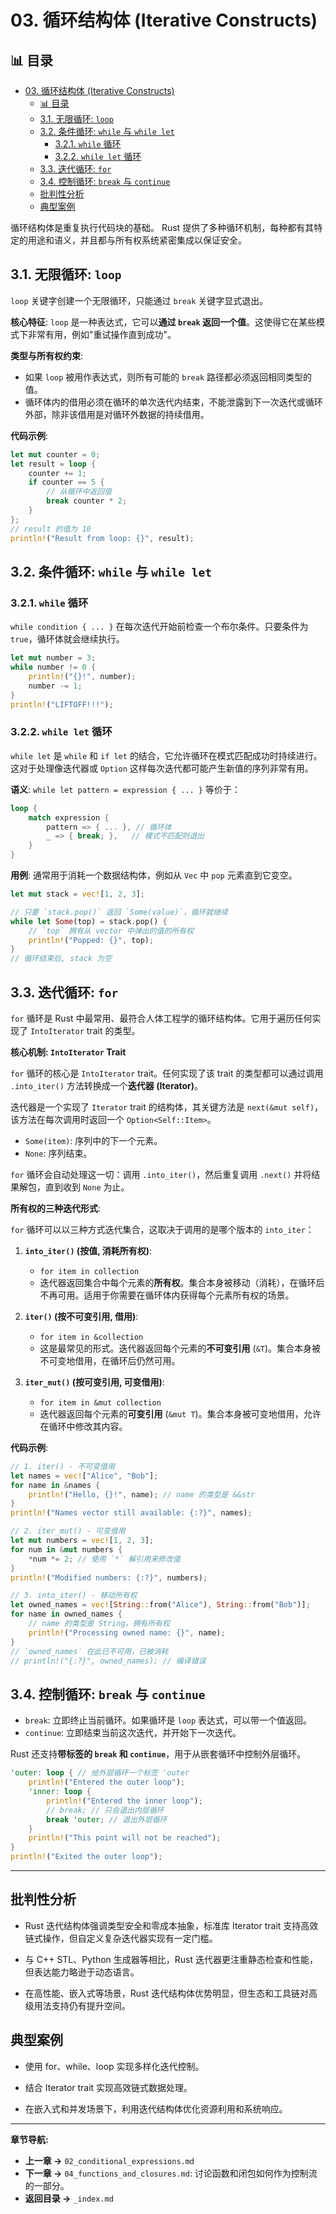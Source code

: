 ﻿# 03. 循环结构体 (Iterative Constructs)

## 📊 目录

- [03. 循环结构体 (Iterative Constructs)](#03-循环结构体-iterative-constructs)
  - [📊 目录](#-目录)
  - [3.1. 无限循环: `loop`](#31-无限循环-loop)
  - [3.2. 条件循环: `while` 与 `while let`](#32-条件循环-while-与-while-let)
    - [3.2.1. `while` 循环](#321-while-循环)
    - [3.2.2. `while let` 循环](#322-while-let-循环)
  - [3.3. 迭代循环: `for`](#33-迭代循环-for)
  - [3.4. 控制循环: `break` 与 `continue`](#34-控制循环-break-与-continue)
  - [批判性分析](#批判性分析)
  - [典型案例](#典型案例)

循环结构体是重复执行代码块的基础。
Rust 提供了多种循环机制，每种都有其特定的用途和语义，并且都与所有权系统紧密集成以保证安全。

## 3.1. 无限循环: `loop`

`loop` 关键字创建一个无限循环，只能通过 `break` 关键字显式退出。

**核心特征**:
`loop` 是一种表达式，它可以**通过 `break` 返回一个值**。这使得它在某些模式下非常有用，例如"重试操作直到成功"。

**类型与所有权约束**:

- 如果 `loop` 被用作表达式，则所有可能的 `break` 路径都必须返回相同类型的值。
- 循环体内的借用必须在循环的单次迭代内结束，不能泄露到下一次迭代或循环外部，除非该借用是对循环外数据的持续借用。

**代码示例**:

```rust
let mut counter = 0;
let result = loop {
    counter += 1;
    if counter == 5 {
        // 从循环中返回值
        break counter * 2;
    }
};
// result 的值为 10
println!("Result from loop: {}", result);
```

## 3.2. 条件循环: `while` 与 `while let`

### 3.2.1. `while` 循环

`while condition { ... }` 在每次迭代开始前检查一个布尔条件。只要条件为 `true`，循环体就会继续执行。

```rust
let mut number = 3;
while number != 0 {
    println!("{}!", number);
    number -= 1;
}
println!("LIFTOFF!!!");
```

### 3.2.2. `while let` 循环

`while let` 是 `while` 和 `if let` 的结合，它允许循环在模式匹配成功时持续进行。这对于处理像迭代器或 `Option` 这样每次迭代都可能产生新值的序列非常有用。

**语义**:
`while let pattern = expression { ... }` 等价于：

```rust
loop {
    match expression {
        pattern => { ... }, // 循环体
        _ => { break; },   // 模式不匹配则退出
    }
}
```

**用例**:
通常用于消耗一个数据结构体，例如从 `Vec` 中 `pop` 元素直到它变空。

```rust
let mut stack = vec![1, 2, 3];

// 只要 `stack.pop()` 返回 `Some(value)`，循环就继续
while let Some(top) = stack.pop() {
    // `top` 拥有从 vector 中弹出的值的所有权
    println!("Popped: {}", top);
}
// 循环结束后, stack 为空
```

## 3.3. 迭代循环: `for`

`for` 循环是 Rust 中最常用、最符合人体工程学的循环结构体。它用于遍历任何实现了 `IntoIterator` trait 的类型。

**核心机制: `IntoIterator` Trait**

`for` 循环的核心是 `IntoIterator` trait。任何实现了该 trait 的类型都可以通过调用 `.into_iter()` 方法转换成一个**迭代器 (Iterator)**。

迭代器是一个实现了 `Iterator` trait 的结构体，其关键方法是 `next(&mut self)`，该方法在每次调用时返回一个 `Option<Self::Item>`。

- `Some(item)`: 序列中的下一个元素。
- `None`: 序列结束。

`for` 循环会自动处理这一切：调用 `.into_iter()`，然后重复调用 `.next()` 并将结果解包，直到收到 `None` 为止。

**所有权的三种迭代形式**:

`for` 循环可以以三种方式迭代集合，这取决于调用的是哪个版本的 `into_iter`：

1. **`into_iter()` (按值, 消耗所有权)**:
    - `for item in collection`
    - 迭代器返回集合中每个元素的**所有权**。集合本身被移动（消耗），在循环后不再可用。适用于你需要在循环体内获得每个元素所有权的场景。

2. **`iter()` (按不可变引用, 借用)**:
    - `for item in &collection`
    - 这是最常见的形式。迭代器返回每个元素的**不可变引用** (`&T`)。集合本身被不可变地借用，在循环后仍然可用。

3. **`iter_mut()` (按可变引用, 可变借用)**:
    - `for item in &mut collection`
    - 迭代器返回每个元素的**可变引用** (`&mut T`)。集合本身被可变地借用，允许在循环中修改其内容。

**代码示例**:

```rust
// 1. iter() - 不可变借用
let names = vec!["Alice", "Bob"];
for name in &names {
    println!("Hello, {}!", name); // name 的类型是 &&str
}
println!("Names vector still available: {:?}", names);

// 2. iter_mut() - 可变借用
let mut numbers = vec![1, 2, 3];
for num in &mut numbers {
    *num *= 2; // 使用 `*` 解引用来修改值
}
println!("Modified numbers: {:?}", numbers);

// 3. into_iter() - 移动所有权
let owned_names = vec![String::from("Alice"), String::from("Bob")];
for name in owned_names {
    // name 的类型是 String，拥有所有权
    println!("Processing owned name: {}", name);
}
// `owned_names` 在此已不可用，已被消耗
// println!("{:?}", owned_names); // 编译错误
```

## 3.4. 控制循环: `break` 与 `continue`

- `break`: 立即终止当前循环。如果循环是 `loop` 表达式，可以带一个值返回。
- `continue`: 立即结束当前这次迭代，并开始下一次迭代。

Rust 还支持**带标签的 `break` 和 `continue`**，用于从嵌套循环中控制外层循环。

```rust
'outer: loop { // 给外层循环一个标签 'outer
    println!("Entered the outer loop");
    'inner: loop {
        println!("Entered the inner loop");
        // break; // 只会退出内层循环
        break 'outer; // 退出外层循环
    }
    println!("This point will not be reached");
}
println!("Exited the outer loop");
```

---

## 批判性分析

- Rust 迭代结构体强调类型安全和零成本抽象，标准库 Iterator trait 支持高效链式操作，但自定义复杂迭代器实现有一定门槛。

- 与 C++ STL、Python 生成器等相比，Rust 迭代器更注重静态检查和性能，但表达能力略逊于动态语言。
- 在高性能、嵌入式等场景，Rust 迭代结构体优势明显，但生态和工具链对高级用法支持仍有提升空间。

## 典型案例

- 使用 for、while、loop 实现多样化迭代控制。

- 结合 Iterator trait 实现高效链式数据处理。
- 在嵌入式和并发场景下，利用迭代结构体优化资源利用和系统响应。

---

**章节导航:**

- **上一章 ->** `02_conditional_expressions.md`
- **下一章 ->** `04_functions_and_closures.md`: 讨论函数和闭包如何作为控制流的一部分。
- **返回目录 ->** `_index.md`

